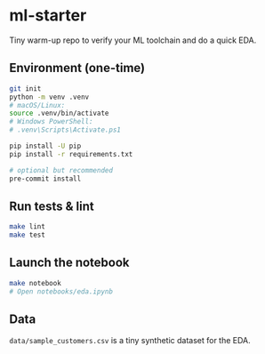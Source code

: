 # ml-starter

Tiny warm-up repo to verify your ML toolchain and do a quick EDA.

## Environment (one-time)
```bash
git init
python -m venv .venv
# macOS/Linux:
source .venv/bin/activate
# Windows PowerShell:
# .venv\Scripts\Activate.ps1

pip install -U pip
pip install -r requirements.txt

# optional but recommended
pre-commit install
```

## Run tests & lint
```bash
make lint
make test
```

## Launch the notebook
```bash
make notebook
# Open notebooks/eda.ipynb
```

## Data
`data/sample_customers.csv` is a tiny synthetic dataset for the EDA.
